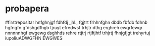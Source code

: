 # probapera
#firstrepositar
hnfghnjgf
fdhfdj
,jhl.,
fgjtrt
frhhnfghn
dbdb
fbfdb
fdhnb
hgfngfn
gfdshgdfhgb
tjruyt
efredwsf
trhjtr
dthg
erghreh
ewqrfewqr
nnnnnnhgf
ewgewg
dsghhds
rehre
rtjtrj
rtjftjhtf
trhjrtj
fhnjgfjgt
trehyrtuj
iupoliuADWGFHN
EWGWES

